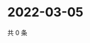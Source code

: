 # 2022-03-05

共 0 条

<!-- BEGIN WEIBO -->
<!-- 最后更新时间 Sat Mar 05 2022 03:00:33 GMT+0800 (China Standard Time) -->

<!-- END WEIBO -->
